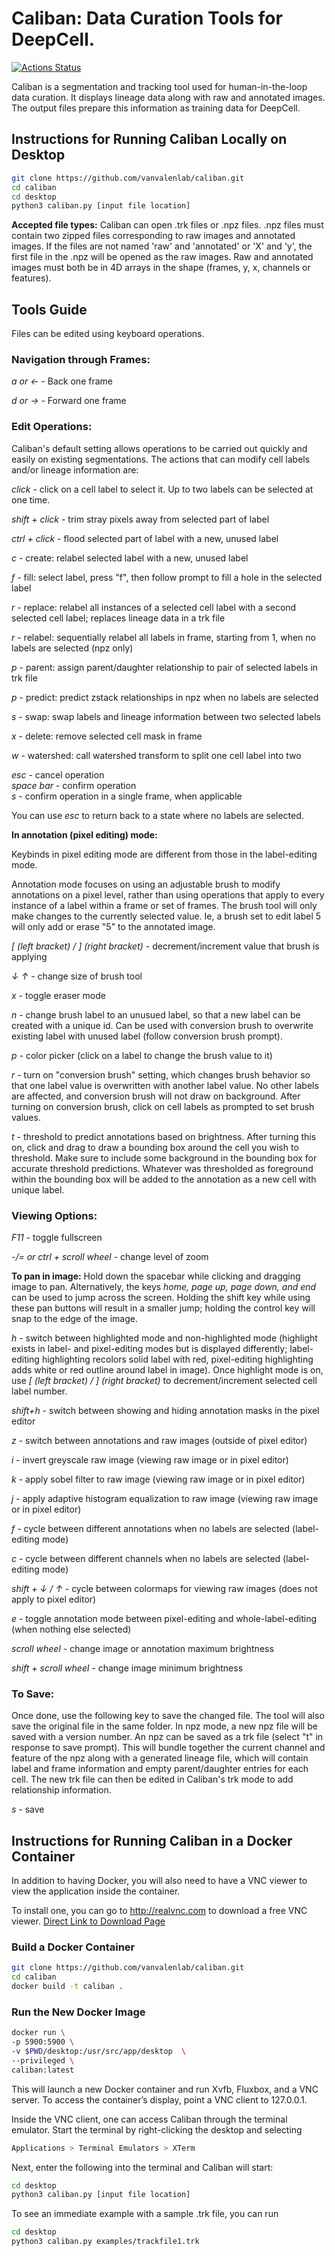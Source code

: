 # Caliban: Data Curation Tools for DeepCell.
[![Actions Status](https://github.com/vanvalenlab/caliban/workflows/browser/badge.svg)](https://github.com/vanvalenlab/caliban/actions)

Caliban is a segmentation and tracking tool used for human-in-the-loop data curation. It displays lineage data along with raw and annotated images. The output files prepare this information as training data for DeepCell.

## Instructions for Running Caliban Locally on Desktop
```bash
git clone https://github.com/vanvalenlab/caliban.git
cd caliban
cd desktop
python3 caliban.py [input file location]
```

**Accepted file types:**
Caliban can open .trk files or .npz files. .npz files must contain two zipped files corresponding to raw images and annotated images. If the files are not named 'raw' and 'annotated' or 'X' and 'y', the first file in the .npz will be opened as the raw images. Raw and annotated images must both be in 4D arrays in the shape (frames, y, x, channels or features).

## Tools Guide
Files can be edited using keyboard operations.

### Navigation through Frames:

*a or &larr;* - Back one frame  

*d or &rarr;* - Forward one frame


### Edit Operations:

Caliban's default setting allows operations to be carried out quickly and easily on existing segmentations. The actions that can modify cell labels and/or lineage information are:

*click* - click on a cell label to select it. Up to two labels can be selected at one time.

*shift + click* - trim stray pixels away from selected part of label

*ctrl + click* - flood selected part of label with a new, unused label

*c* - create: relabel selected label with a new, unused label

*f* - fill: select label, press "f", then follow prompt to fill a hole in the selected label

*r* - replace: relabel all instances of a selected cell label with a second selected cell label; replaces lineage data in a trk file

*r* - relabel: sequentially relabel all labels in frame, starting from 1, when no labels are selected (npz only)

*p* - parent: assign parent/daughter relationship to pair of selected labels in trk file

*p* - predict: predict zstack relationships in npz when no labels are selected

*s* - swap: swap labels and lineage information between two selected labels  

*x* - delete: remove selected cell mask in frame

*w* - watershed: call watershed transform to split one cell label into two


*esc* - cancel operation  
*space bar* - confirm operation  
*s* - confirm operation in a single frame, when applicable

You can use *esc* to return back to a state where no labels are selected.

**In annotation (pixel editing) mode:**

Keybinds in pixel editing mode are different from those in the label-editing mode.

Annotation mode focuses on using an adjustable brush to modify annotations on a pixel level, rather than using operations that apply to every instance of a label within a frame or set of frames. The brush tool will only make changes to the currently selected value. Ie, a brush set to edit label 5 will only add or erase "5" to the annotated image.

*[ (left bracket) / ] (right bracket)* - decrement/increment value that brush is applying

*&darr; &uarr;* - change size of brush tool

*x* - toggle eraser mode

*n* - change brush label to an unusued label, so that a new label can be created with a unique id. Can be used with conversion brush to overwrite existing label with unused label (follow conversion brush prompt).

*p* - color picker (click on a label to change the brush value to it)

*r* - turn on "conversion brush" setting, which changes brush behavior so that one label value is overwritten with another label value. No other labels are affected, and conversion brush will not draw on background. After turning on conversion brush, click on cell labels as prompted to set brush values.

*t* - threshold to predict annotations based on brightness. After turning this on, click and drag to draw a bounding box around the cell you wish to threshold. Make sure to include some background in the bounding box for accurate threshold predictions. Whatever was thresholded as foreground within the bounding box will be added to the annotation as a new cell with unique label.


### Viewing Options:

*F11* - toggle fullscreen

*-/= or ctrl + scroll wheel* - change level of zoom

**To pan in image:** Hold down the spacebar while clicking and dragging image to pan. Alternatively, the keys *home, page up, page down, and end* can be used to jump across the screen. Holding the shift key while using these pan buttons will result in a smaller jump; holding the control key will snap to the edge of the image.

*h* - switch between highlighted mode and non-highlighted mode (highlight exists in label- and pixel-editing modes but is displayed differently; label-editing highlighting recolors solid label with red, pixel-editing highlighting adds white or red outline around label in image). Once highlight mode is on, use *[ (left bracket) / ] (right bracket)* to decrement/increment selected cell label number.

*shift+h* - switch between showing and hiding annotation masks in the pixel editor

*z* - switch between annotations and raw images (outside of pixel editor)

*i* - invert greyscale raw image (viewing raw image or in pixel editor)

*k* - apply sobel filter to raw image (viewing raw image or in pixel editor)

*j* - apply adaptive histogram equalization to raw image (viewing raw image or in pixel editor)

*f* - cycle between different annotations when no labels are selected (label-editing mode)

*c* - cycle between different channels when no labels are selected (label-editing mode)

*shift + &darr; / &uarr;* - cycle between colormaps for viewing raw images (does not apply to pixel editor)

*e* - toggle annotation mode between pixel-editing and whole-label-editing (when nothing else selected)

*scroll wheel* - change image or annotation maximum brightness

*shift + scroll wheel* - change image minimum brightness


### To Save:

Once done, use the following key to save the changed file.
The tool will also save the original file in the same folder.
In npz mode, a new npz file will be saved with a version number. An npz can be saved as a trk file (select "t" in response to save prompt). This will bundle together the current channel and feature of the npz along with a generated lineage file, which will contain label and frame information and empty parent/daughter entries for each cell. The new trk file can then be edited in Caliban's trk mode to add relationship information.

*s* - save


## Instructions for Running Caliban in a Docker Container

In addition to having Docker, you will also need to have a VNC viewer to view the application inside the container.

To install one, you can go to http://realvnc.com to download a free VNC viewer.
[Direct Link to Download Page](https://www.realvnc.com/en/connect/download/viewer/)

### Build a Docker Container

```bash
git clone https://github.com/vanvalenlab/caliban.git
cd caliban
docker build -t caliban .
```
### Run the New Docker Image

```bash
docker run \
-p 5900:5900 \
-v $PWD/desktop:/usr/src/app/desktop  \
--privileged \
caliban:latest
```
This will launch a new Docker container and run Xvfb, Fluxbox, and a VNC server. To access the container’s display, point a VNC client to 127.0.0.1.

Inside the VNC client, one can access Caliban through the terminal emulator. Start the terminal by right-clicking the desktop and selecting

```bash
Applications > Terminal Emulators > XTerm
```
Next, enter the following into the terminal and Caliban will start:

```bash
cd desktop
python3 caliban.py [input file location]
```

To see an immediate example with a sample .trk file, you can run

```bash
cd desktop
python3 caliban.py examples/trackfile1.trk
```
